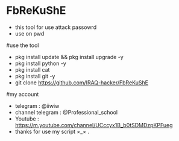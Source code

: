 # FbReKuShE

* this tool for use attack passowrd
* use on pwd 

 #use the tool 

* pkg install update && pkg install upgrade -y 
* pkg install python -y
* pkg install cat 
* pkg install git -y
* git clone https://github.com/IRAQ-hacker/FbReKuShE


 #my account 
 
* telegram : @iiwiw
* channel telegram : @Professional_school
* Youtube : https://m.youtube.com/channel/UCccyx1B_b0tSDMDzpKPFueg
* thanks for use my script ×_× .
